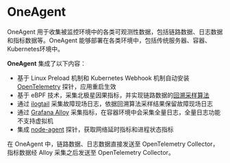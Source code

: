 # OneAgent
OneAgent 用于收集被监控环境中的各类可观测性数据，包括链路数据、日志数据和指标数据等。OneAgent 能够部署在各类环境中，包括传统服务器、容器、Kubernetes环境中。

**OneAgent** 集成了以下内容：

- 基于 Linux Preload 机制和 Kubernetes Webhook 机制自动安装 [OpenTelemetry](https://github.com/open-telemetry) 探针，应用重启生效
- 基于 eBPF 技术，采集北极星因果指标，并实现链路数据的[回溯采样算法](https://www.usenix.org/conference/nsdi23/presentation/zhang-lei)
- 通过 [ilogtail](https://github.com/alibaba/ilogtail) 采集故障现场日志，依据回溯算法采样结果保留故障现场日志
- 通过 [Grafana Alloy](https://grafana.com/docs/alloy/latest/) 采集指标，在容器环境中会采集全量日志，全量日志功能不支持虚拟机
- 集成 [node-agent](https://github.com/CloudDetail/node-agent) 探针，获取网络延时指标和进程状态指标

在 OneAgent 中，链路数据、日志数据直接发送至 OpenTelemetry Collector，指标数据经 Alloy 采集之后发送至 OpenTelemetry Collector。
